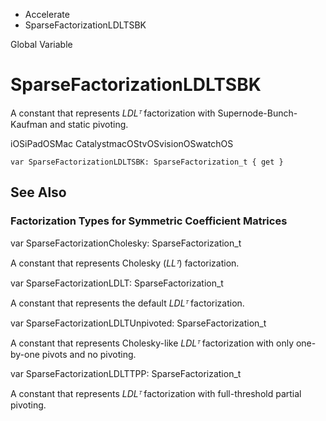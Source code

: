 

- Accelerate
-  SparseFactorizationLDLTSBK 

Global Variable

# SparseFactorizationLDLTSBK

A constant that represents *LDLᵀ* factorization with Supernode-Bunch-Kaufman and static pivoting.

iOSiPadOSMac CatalystmacOStvOSvisionOSwatchOS

``` source
var SparseFactorizationLDLTSBK: SparseFactorization_t { get }
```

## See Also

### Factorization Types for Symmetric Coefficient Matrices

var SparseFactorizationCholesky: SparseFactorization_t

A constant that represents Cholesky (*LLᵀ*) factorization.

var SparseFactorizationLDLT: SparseFactorization_t

A constant that represents the default *LDLᵀ* factorization.

var SparseFactorizationLDLTUnpivoted: SparseFactorization_t

A constant that represents Cholesky-like *LDLᵀ* factorization with only one-by-one pivots and no pivoting.

var SparseFactorizationLDLTTPP: SparseFactorization_t

A constant that represents *LDLᵀ* factorization with full-threshold partial pivoting.

